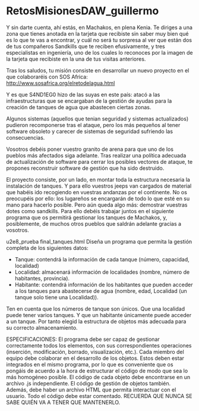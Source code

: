 # RetosMisionesDAW_guillermo
Y sin darte cuenta, ahí estás, en Machakos, en plena Kenia. Te diriges a una zona que tienes anotada en la tarjeta que recibiste sin saber muy bien qué es lo que te vas a encontrar, y cuál no será tu sorpresa al ver que están dos de tus compañeros Sandkills que te reciben efusivamente, y tres especialistas en ingeniería, uno de los cuales lo reconoces por la imagen de la tarjeta que recibiste en la una de tus visitas anteriores.

Tras los saludos, tu misión consiste en desarrollar un nuevo proyecto en el que colaboraréis con SOS Africa: http://www.sosafrica.org/elretodelagua.html

Y es que S4ND1EG0 hizo de las suyas en este país: atacó a las infraestructuras que se encargaban de la gestión de ayudas para la creación de tanques de agua que abastecen ciertas zonas.

Algunos sistemas (aquellos que tenian seguridad y sistemas actualizados) pudieron recomponerse tras el ataque, pero los más pequeños al tener software obsoleto y carecer de sistemas de seguridad sufriendo las consecuencias.

Vosotros debéis poner vuestro granito de arena para que uno de los pueblos más afectados siga adelante. Tras realizar una política adecuada de actualización de software para cerrar los posibles vectores de ataque, te propones reconstruir software de gestión que ha sido destruido.

El proyecto consiste, por un lado, en montar toda la estructura necesaria la instalación de tanques. Y para ello vuestros jeeps van cargados de material que habéis ido recogiendo en vuestras andanzas por el continente. No os preocupéis por ello: los lugareños se encargarán de todo lo que esté en su mano para hacerlo posible. Pero aún queda algo más: demostrar vuestras dotes como sandkills. Para ello debéis trabajar juntos en el siguiente programa que os permitirá gestionar los tanques de Machakos, y, posiblemente, de muchos otros pueblos que saldrán adelante gracias a vosotros.

u2e8_prueba final_tanques.html
Diseña un programa que permita la gestión completa de los siguientes datos:
- Tanque: contendrá la información de cada tanque (número, capacidad, localidad)
- Localidad: almacenará información de localidades (nombre, número de habitantes, provincia).
- Habitante: contendrá información de los habitantes que pueden acceder a los tanques para abastecerse de agua 
(nombre, edad, Localidad (un tanque solo tiene una Localidad)). 

Ten en cuenta que los números de tanque son únicos. 
Que una localidad puede tener varios tanques. 
Y que un habitante únicamente puede acceder a un tanque. 
Por tanto elegid la estructura de objetos más adecuada para su correcto almacenamiento.

ESPECIFICACIONES:
El  programa debe ser capaz de gestionar correctamente todos los elementos, con sus correspondientes operaciones 
(inserción, modificación, borrado, visualización, etc.).
Cada miembro del equipo debe colaborar en el desarrollo de los objetos. Estos deben estar integrados en el mismo programa, 
por lo que es conveniente que os pongáis de acuerdo a la hora de estructurar el código de modo que  sea lo más homogéneo posible. 
El código de cada objeto debe encontrarse en un archivo .js independiente.
El código de gestión de objetos también. 
Además, debe haber un archivo HTML que permita interactuar con el usuario.
Todo  el código debe estar comentado. 
RECUERDA QUE NUNCA SE SABE QUIÉN VA A TENER QUE MANTENERLO.